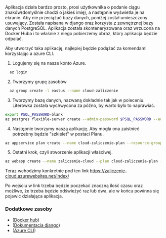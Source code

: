 Aplikacja działa bardzo prosto, prosi użytkownika o podanie ciągu znaków(domyślnie chodzi o jakieś imię), a następnie wyświetla je na ekranie. Aby nie przeciążać bazy danych, poniżej został umieszczony usuwający. Została napisana w django oraz korzysta z zewnętrznej bazy danych PostgreSQL. Aplikacja została skonteneryzowana oraz wrzucona na Docker Huba i to właśnie z niego pobierzemy obraz, który aplikacja będzie odpalać.

Aby utworzyć taka aplikację, najlepiej będzie podążać za komendami korzystając a azure CLI.

  1. Logujemy się na nasze konto Azure.

```bash
  az login
```

  2. Tworzymy grupę zasobów
```bash
  az group create -l eastus --name cloud-zaliczenie
```

  3. Tworzymy bazę danych, nazwaną dokładnie tak jak w poleceniu. Literówka została wychwycona za późno, by warto było to naprawiać.
```bash
export PSQL_PASSWORD=blank
az postgres flexible-server create --admin-password $PSQL_PASSWORD --admin-user rootadmin --database-name cloud_name --location eastus --name zaliczenoe-cloud --resource-group cloud-zaliczenie --storage-size 32 --public-access all --sku-name Standard_B1ms --tier Burstable --public-access 0.0.0.0
```

  4. Następnie tworzymy naszą aplikację. Aby mogła ona zaistnieć potrzebny będzie "szkielet" w postaci Planu.
```bash
az appservice plan create --name cloud-zaliczenie-plan --resource-group cloud-zaliczenie --location eastus --is-linux
```
  
  5. Ostatni krok, czyli stworzenie aplikacji właściwej.
```bash
az webapp create --name zaliczenie-cloud --plan cloud-zaliczenie-plan --resource-group cloud-zaliczenie --deployment-container-image-name jakubjedrzejak2000/cloud-zaliczenie:latest
```
Teraz wchodzimy konkretnie pod ten link 
https://zaliczenie-cloud.azurewebsites.net/index/

Po wejściu w link trzeba będzie poczekać znaczną ilość czasu oraz możliwe, że trzeba będzie odświeżyć raz lub dwa, ale w końcu powinna się pojawić działająca aplikacja.


### Dodatkowe zasoby

- ([Docker hub](https://hub.docker.com/repository/docker/jakubjedrzejak2000/cloud-zaliczenie))
- ([Dokumentacja django](https://docs.djangoproject.com/en/4.0/))
- ([Azure CLI](https://docs.microsoft.com/pl-pl/cli/azure/reference-index?view=azure-cli-latest))



